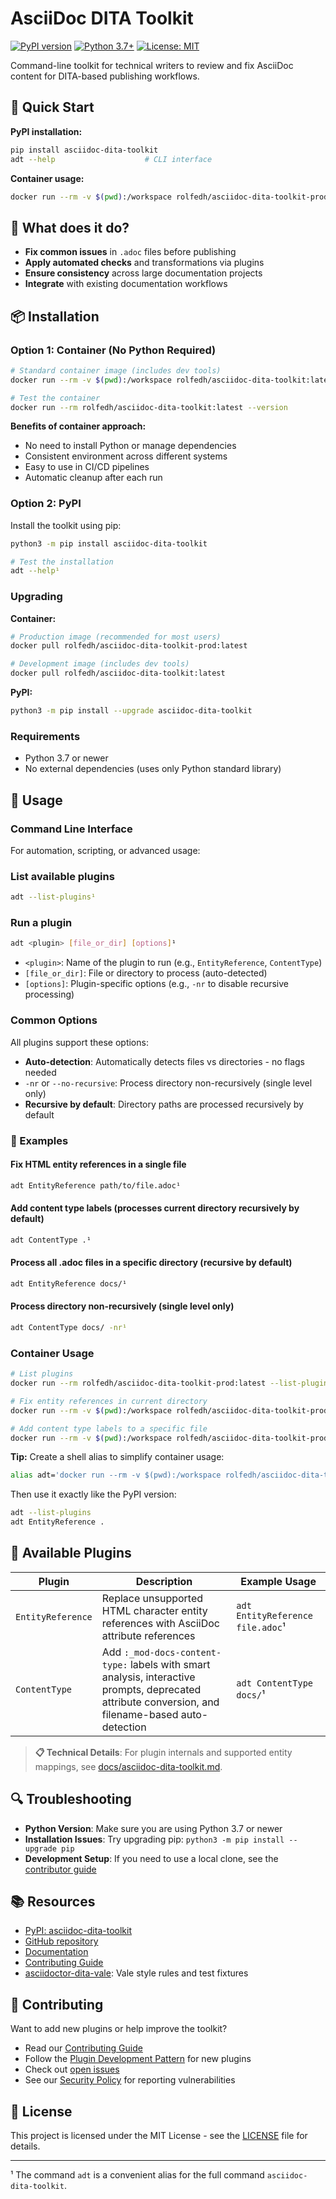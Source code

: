 # AsciiDoc DITA Toolkit

[![PyPI version](https://badge.fury.io/py/asciidoc-dita-toolkit.svg)](https://badge.fury.io/py/asciidoc-dita-toolkit)
[![Python 3.7+](https://img.shields.io/badge/python-3.7+-blue.svg)](https://www.python.org/downloads/)
[![License: MIT](https://img.shields.io/badge/License-MIT-yellow.svg)](https://opensource.org/licenses/MIT)

Command-line toolkit for technical writers to review and fix AsciiDoc content for DITA-based publishing workflows.

## 🚀 Quick Start

**PyPI installation:**
```sh
pip install asciidoc-dita-toolkit
adt --help                    # CLI interface
```

**Container usage:**
```sh
docker run --rm -v $(pwd):/workspace rolfedh/asciidoc-dita-toolkit-prod:latest --help
```

## 📖 What does it do?

- **Fix common issues** in `.adoc` files before publishing
- **Apply automated checks** and transformations via plugins
- **Ensure consistency** across large documentation projects
- **Integrate** with existing documentation workflows

## 📦 Installation

### Option 1: Container (No Python Required)

```sh
# Standard container image (includes dev tools)
docker run --rm -v $(pwd):/workspace rolfedh/asciidoc-dita-toolkit:latest --help

# Test the container
docker run --rm rolfedh/asciidoc-dita-toolkit:latest --version
```

**Benefits of container approach:**

- No need to install Python or manage dependencies
- Consistent environment across different systems
- Easy to use in CI/CD pipelines
- Automatic cleanup after each run

### Option 2: PyPI

Install the toolkit using pip:

```sh
python3 -m pip install asciidoc-dita-toolkit

# Test the installation
adt --help¹
```

### Upgrading

**Container:**

```sh
# Production image (recommended for most users)
docker pull rolfedh/asciidoc-dita-toolkit-prod:latest

# Development image (includes dev tools)
docker pull rolfedh/asciidoc-dita-toolkit:latest
```

**PyPI:**

```sh
python3 -m pip install --upgrade asciidoc-dita-toolkit
```

### Requirements

- Python 3.7 or newer
- No external dependencies (uses only Python standard library)

## 🔧 Usage

### Command Line Interface

For automation, scripting, or advanced usage:

### List available plugins

```sh
adt --list-plugins¹
```

### Run a plugin

```sh
adt <plugin> [file_or_dir] [options]¹
```

- `<plugin>`: Name of the plugin to run (e.g., `EntityReference`, `ContentType`)
- `[file_or_dir]`: File or directory to process (auto-detected)
- `[options]`: Plugin-specific options (e.g., `-nr` to disable recursive processing)

### Common Options

All plugins support these options:

- **Auto-detection**: Automatically detects files vs directories - no flags needed
- `-nr` or `--no-recursive`: Process directory non-recursively (single level only)
- **Recursive by default**: Directory paths are processed recursively by default

### 📝 Examples

#### Fix HTML entity references in a single file

```sh
adt EntityReference path/to/file.adoc¹
```

#### Add content type labels (processes current directory recursively by default)

```sh
adt ContentType .¹
```

#### Process all .adoc files in a specific directory (recursive by default)

```sh
adt EntityReference docs/¹
```

#### Process directory non-recursively (single level only)

```sh
adt ContentType docs/ -nr¹
```

### Container Usage

```sh
# List plugins
docker run --rm rolfedh/asciidoc-dita-toolkit-prod:latest --list-plugins

# Fix entity references in current directory
docker run --rm -v $(pwd):/workspace rolfedh/asciidoc-dita-toolkit-prod:latest EntityReference .

# Add content type labels to a specific file
docker run --rm -v $(pwd):/workspace rolfedh/asciidoc-dita-toolkit-prod:latest ContentType docs/myfile.adoc
```

**Tip:** Create a shell alias to simplify container usage:

```sh
alias adt='docker run --rm -v $(pwd):/workspace rolfedh/asciidoc-dita-toolkit-prod:latest'
```

Then use it exactly like the PyPI version:

```sh
adt --list-plugins
adt EntityReference .
```

## 🔌 Available Plugins

| Plugin | Description | Example Usage |
|--------|-------------|---------------|
| `EntityReference` | Replace unsupported HTML character entity references with AsciiDoc attribute references | `adt EntityReference file.adoc`¹ |
| `ContentType` | Add `:_mod-docs-content-type:` labels with smart analysis, interactive prompts, deprecated attribute conversion, and filename-based auto-detection | `adt ContentType docs/`¹ |

> **📋 Technical Details**: For plugin internals and supported entity mappings, see [docs/asciidoc-dita-toolkit.md](docs/asciidoc-dita-toolkit.md).

## 🔍 Troubleshooting

- **Python Version**: Make sure you are using Python 3.7 or newer
- **Installation Issues**: Try upgrading pip: `python3 -m pip install --upgrade pip`
- **Development Setup**: If you need to use a local clone, see the [contributor guide](docs/CONTRIBUTING.md)

## 📚 Resources

- [PyPI: asciidoc-dita-toolkit](https://pypi.org/project/asciidoc-dita-toolkit/)
- [GitHub repository](https://github.com/rolfedh/asciidoc-dita-toolkit)
- [Documentation](https://github.com/rolfedh/asciidoc-dita-toolkit/blob/main/docs/)
- [Contributing Guide](https://github.com/rolfedh/asciidoc-dita-toolkit/blob/main/docs/CONTRIBUTING.md)
- [asciidoctor-dita-vale](https://github.com/jhradilek/asciidoctor-dita-vale): Vale style rules and test fixtures

## 🤝 Contributing

Want to add new plugins or help improve the toolkit?

- Read our [Contributing Guide](docs/CONTRIBUTING.md)
- Follow the [Plugin Development Pattern](docs/PLUGIN_DEVELOPMENT_PATTERN.md) for new plugins
- Check out [open issues](https://github.com/rolfedh/asciidoc-dita-toolkit/issues)
- See our [Security Policy](SECURITY.md) for reporting vulnerabilities

## 📄 License

This project is licensed under the MIT License - see the [LICENSE](LICENSE) file for details.

---

¹ The command `adt` is a convenient alias for the full command `asciidoc-dita-toolkit`.